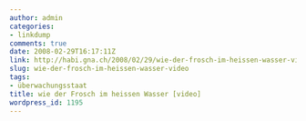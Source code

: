 ```yaml
---
author: admin
categories:
- linkdump
comments: true
date: 2008-02-29T16:17:11Z
link: http://habi.gna.ch/2008/02/29/wie-der-frosch-im-heissen-wasser-video/
slug: wie-der-frosch-im-heissen-wasser-video
tags:
- überwachungsstaat
title: wie der Frosch im heissen Wasser [video]
wordpress_id: 1195
---
```


